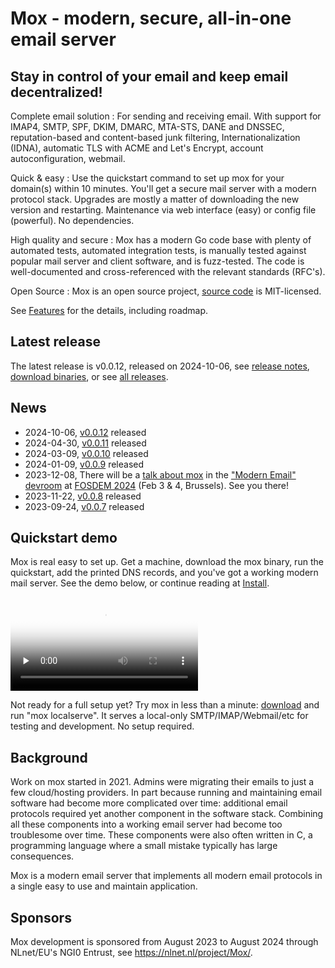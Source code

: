 # Mox - modern, secure, all-in-one email server
## Stay in control of your email and keep email decentralized!

Complete email solution
: For sending and receiving email. With support for IMAP4, SMTP, SPF, DKIM,
DMARC, MTA-STS, DANE and DNSSEC, reputation-based
and content-based junk filtering, Internationalization (IDNA), automatic TLS
with ACME and Let's Encrypt, account autoconfiguration, webmail.

Quick & easy
: Use the quickstart command to set up mox for your domain(s) within 10
minutes. You'll get a secure mail server with a modern protocol stack. Upgrades
are mostly a matter of downloading the new version and restarting. Maintenance
via web interface (easy) or config file (powerful). No dependencies.

High quality and secure
: Mox has a modern Go code base with plenty of automated tests, automated
integration tests, is manually tested against popular mail server and client
software, and is fuzz-tested. The code is well-documented and cross-referenced
with the relevant standards (RFC's).

Open Source
: Mox is an open source project, [source code](https://github.com/mjl-/mox) is
MIT-licensed.

See [Features](features/) for the details, including roadmap.

## Latest release

The latest release is v0.0.12, released on 2024-10-06, see [release
notes](https://github.com/mjl-/mox/releases/tag/v0.0.12), [download
binaries](https://beta.gobuilds.org/github.com/mjl-/mox@v0.0.12/linux-amd64-latest/),
or see [all releases](https://github.com/mjl-/mox/releases).


## News

- 2024-10-06, [v0.0.12](https://github.com/mjl-/mox/releases/tag/v0.0.12) released
- 2024-04-30, [v0.0.11](https://github.com/mjl-/mox/releases/tag/v0.0.11) released
- 2024-03-09, [v0.0.10](https://github.com/mjl-/mox/releases/tag/v0.0.10) released
- 2024-01-09, [v0.0.9](https://github.com/mjl-/mox/releases/tag/v0.0.9) released
- 2023-12-08, There will be a
  [talk about mox](https://fosdem.org/2024/schedule/event/fosdem-2024-2261--servers-mox-a-modern-full-featured-mail-server/)
  in the ["Modern Email" devroom](https://fosdem.org/2024/schedule/track/modern-email/)
  at [FOSDEM 2024](https://fosdem.org/2024/) (Feb 3 & 4, Brussels). See you there!
- 2023-11-22, [v0.0.8](https://github.com/mjl-/mox/releases/tag/v0.0.8) released
- 2023-09-24, [v0.0.7](https://github.com/mjl-/mox/releases/tag/v0.0.7) released


## Quickstart demo

Mox is real easy to set up. Get a machine, download the mox binary, run the
quickstart, add the printed DNS records, and you've got a working modern mail
server. See the demo below, or continue reading at [Install](install/).

<video controls preload="none" poster="files/video/quickstart-20240111.jpg">
	<source type="video/mp4" src="files/video/quickstart-20240111.mp4" />
	<source type="video/webm" src="files/video/quickstart-20240111.webm" />
</video>

Not ready for a full setup yet? Try mox in less than a minute:
[download](https://beta.gobuilds.org/github.com/mjl-/mox) and run "mox
localserve". It serves a local-only SMTP/IMAP/Webmail/etc for testing and
development. No setup required.

## Background

Work on mox started in 2021. Admins were migrating their emails to just a few
cloud/hosting providers. In part because running and maintaining email software
had become more complicated over time: additional email protocols required yet
another component in the software stack. Combining all these components into a
working email server had become too troublesome over time. These components
were also often written in C, a programming language where a small mistake
typically has large consequences.

Mox is a modern email server that implements all modern email protocols in a
single easy to use and maintain application.


## Sponsors

Mox development is sponsored from August 2023 to August 2024 through NLnet/EU's
NGI0 Entrust, see https://nlnet.nl/project/Mox/.
